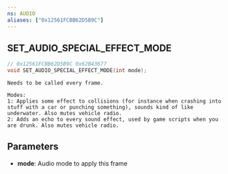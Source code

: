 ```yaml
---
ns: AUDIO
aliases: ["0x12561FCBB62D5B9C"]
---
```

## SET_AUDIO_SPECIAL_EFFECT_MODE

```c
// 0x12561FCBB62D5B9C 0x62B43677
void SET_AUDIO_SPECIAL_EFFECT_MODE(int mode);
```

```
Needs to be called every frame.

Modes:
1: Applies some effect to collisions (for instance when crashing into stuff with a car or punching something), sounds kind of like underwater. Also mutes vehicle radio.
2: Adds an echo to every sound effect, used by game scripts when you are drunk. Also mutes vehicle radio.
```

## Parameters
* **mode**: Audio mode to apply this frame

